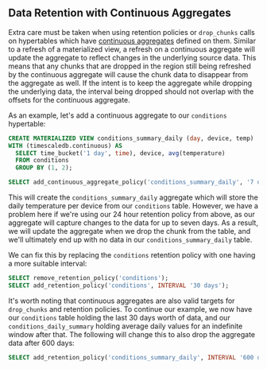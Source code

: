 ## Data Retention with Continuous Aggregates

Extra care must be taken when using retention policies or `drop_chunks` calls on
hypertables which have [continuous aggregates][continuous_aggregates] defined on
them. Similar to a refresh of a materialized view, a refresh on a continuous aggregate
will update the aggregate to reflect changes in the underlying source data. This means
that any chunks that are dropped in the region still being refreshed by the
continuous aggregate will cause the chunk data to disappear from the aggregate as
well. If the intent is to keep the aggregate while dropping the underlying data,
the interval being dropped should not overlap with the offsets for the continuous
aggregate.

As an example, let's add a continuous aggregate to our `conditions` hypertable:
```sql
CREATE MATERIALIZED VIEW conditions_summary_daily (day, device, temp)
WITH (timescaledb.continuous) AS
  SELECT time_bucket('1 day', time), device, avg(temperature)
  FROM conditions
  GROUP BY (1, 2);

SELECT add_continuous_aggregate_policy('conditions_summary_daily', '7 days', '1 day', '1 day');
```

This will create the `conditions_summary_daily` aggregate which will store the daily
temperature per device from our `conditions` table. However, we have a problem here
if we're using our 24 hour retention policy from above, as our aggregate will capture
changes to the data for up to seven days. As a result, we will update the aggregate
when we drop the chunk from the table, and we'll ultimately end up with no data in our
`conditions_summary_daily` table.

We can fix this by replacing the `conditions` retention policy with one having a more
suitable interval:
```sql
SELECT remove_retention_policy('conditions');
SELECT add_retention_policy('conditions', INTERVAL '30 days');
```

It's worth noting that continuous aggregates are also valid targets for `drop_chunks`
and retention policies. To continue our example, we now have our `conditions` table
holding the last 30 days worth of data, and our `conditions_daily_summary` holding
average daily values for an indefinite window after that. The following will change
this to also drop the aggregate data after 600 days:

```sql
SELECT add_retention_policy('conditions_summary_daily', INTERVAL '600 days');
```


[drop_chunks]: /api-reference/:currentVersion:/hypertables-and-chunks/drop_chunks
[add_retention_policy]: /api-reference/:currentVersion:/data-retention/add_retention_policy
[continuous_aggregates]: /how-to-guides/continuous-aggregates
